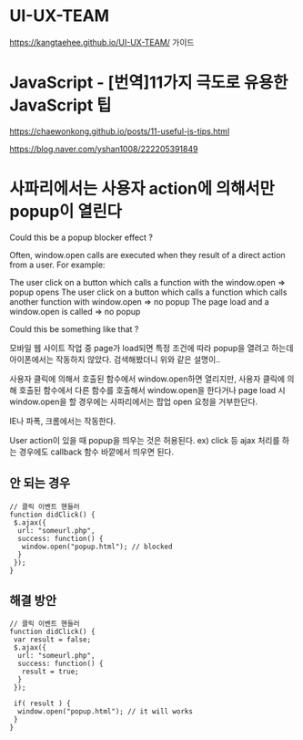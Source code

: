 # UI-UX-TEAM
https://kangtaehee.github.io/UI-UX-TEAM/
가이드
# JavaScript - [번역]11가지 극도로 유용한 JavaScript 팁
https://chaewonkong.github.io/posts/11-useful-js-tips.html

https://blog.naver.com/yshan1008/222205391849


# 사파리에서는 사용자 action에 의해서만 popup이 열린다
Could this be a popup blocker effect ?

Often, window.open calls are executed when they result of a direct action from a user.
For example:

The user click on a button which calls a function with the window.open => popup opens
The user click on a button which calls a function which calls another function with window.open => no popup
The page load and a window.open is called => no popup

Could this be something like that ?

모바일 웹 사이트 작업 중 page가 load되면 특정 조건에 따라 popup을 열려고 하는데 아이폰에서는 작동하지 않았다.
검색해봤더니 위와 같은 설명이..

사용자 클릭에 의해서 호출된 함수에서 window.open하면 열리지만, 사용자 클릭에 의해 호출된 함수에서 다른 함수를 호출해서 window.open을 한다거나 page load 시 window.open을 할 경우에는 사파리에서는 팝업 open 요청을 거부한단다.

IE나 파폭, 크롬에서는 작동한다.

User action이 있을 때 popup을 띄우는 것은 허용된다. ex) click 등
ajax 처리를 하는 경우에도 callback 함수 바깥에서 띄우면 된다.

## 안 되는 경우
```
// 클릭 이벤트 핸들러
function didClick() {
 $.ajax({
  url: "someurl.php",
  success: function() {
   window.open("popup.html"); // blocked
  }
 });
}
```
## 해결 방안
```
// 클릭 이벤트 핸들러
function didClick() {
 var result = false;
 $.ajax({
  url: "someurl.php",
  success: function() {
   result = true;
  }
 });
 
 if( result ) {
  window.open("popup.html"); // it will works
 }
}
```
